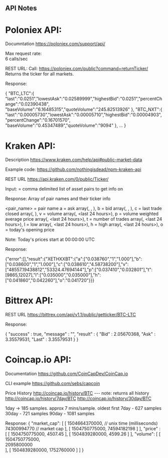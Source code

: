 

## API Notes

Poloniex API:
============
Documntation
https://poloniex.com/support/api/

Max request rate:  
6 calls/sec

REST URL:
Call: https://poloniex.com/public?command=returnTicker/<ticker>
Returns the ticker for all markets.

Response:

{
  "BTC_LTC":{
    "last":"0.0251","lowestAsk":"0.02589999","highestBid":"0.0251","percentChange":"0.02390438",
    "baseVolume":"6.16485315","quoteVolume":"245.82513926"
  },
  "BTC_NXT":{
    "last":"0.00005730","lowestAsk":"0.00005710","highestBid":"0.00004903","percentChange":"0.16701570",
    "baseVolume":"0.45347489","quoteVolume":"9094"
  }, ... 
}


Kraken API:
==========
Description
https://www.kraken.com/help/api#public-market-data

Example code:
https://github.com/nothingisdead/npm-kraken-api

REST URL
https://api.kraken.com/0/public/Ticker/<pair>

Input:
<pair> = comma delimited list of asset pairs to get info on

Response: 
Array of pair names and their ticker info

<pair_name> = pair name
    a = ask array(<price>, <whole lot volume>, <lot volume>),
    b = bid array(<price>, <whole lot volume>, <lot volume>),
    c = last trade closed array(<price>, <lot volume>),
    v = volume array(<today>, <last 24 hours>),
    p = volume weighted average price array(<today>, <last 24 hours>),
    t = number of trades array(<today>, <last 24 hours>),
    l = low array(<today>, <last 24 hours>),
    h = high array(<today>, <last 24 hours>),
    o = today's opening price

Note: Today's prices start at 00:00:00 UTC

Response:

{"error":[],"result":{"XETHXXBT":{"a":["0.038760","1","1.000"],"b":["0.038600","1","1.000"],"c":["0.038610","4.58738200"],"v":["48557.19438812","53324.47694144"],"p":["0.037410","0.032801"],"t":[9865,12027],"l":["0.035000","0.035000"],"h":["0.041860","0.042260"],"o":"0.041720"}}}


Bittrex API:
===========

REST URL
https://bittrex.com/api/v1.1/public/getticker/BTC-LTC 

Response:

{
    "success" : true,
    "message" : "",
    "result" : {
        "Bid" : 2.05670368,
        "Ask" : 3.35579531,
        "Last" : 3.35579531
    }
}

Coincap.io API:
==============

Documentation
https://github.com/CoinCapDev/CoinCap.io

CLI example
https://github.com/sebs/capcoin

Price History
http://coincap.io/history/BTC   --- note: returns all history
http://coincap.io/history/7day/BTC
http://coincap.io/history/30day/BTC

1day -> 185 samples.  approx 7 mins/sample.  oldest first
7day - 627 samples
30day - 721 samples
90day - 1081 samples


Response:
{
    "market_cap": [
        [
            1504664370000,  // unix time (milliseconds)
            74300994770     // market cap
        ],
        [
            1504750775000,
            74594182198
        ]
    ],
    "price" : [
        [
            1504750775000,
            4507.45 
        ],
        [
            1504839280000,
            4599.26
        ]
    ],
    "volume": [
        [
            1504750775000,  
            2095800000   
        ],
        [
            1504839280000,
            1752760000
        ]
    ]
}
 
